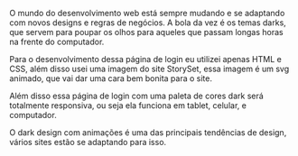 O mundo do desenvolvimento web está sempre mudando e se adaptando com novos designs e regras de negócios. A bola da vez é os temas darks, que servem para poupar os olhos para aqueles que passam longas horas na frente do computador.

Para o desenvolvimento dessa página de login eu utilizei apenas HTML e CSS, além disso usei uma imagem do site StorySet, essa imagem é um svg animado, que vai dar uma cara bem bonita para o site.

Além disso essa página de login com uma paleta de cores dark será totalmente responsiva, ou seja ela funciona em tablet, celular, e computador.

O dark design com animações é uma das principais tendências de design, vários sites estão se adaptando para isso.
